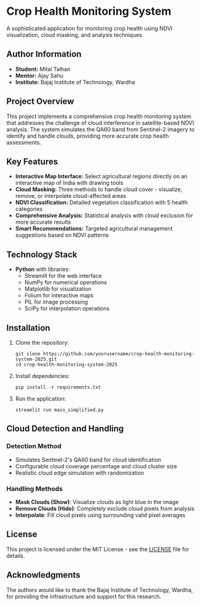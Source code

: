 # Crop Health Monitoring System

A sophisticated application for monitoring crop health using NDVI visualization, cloud masking, and analysis techniques.

## Author Information

- **Student:** Mital Talhan
- **Mentor:** Ajay Sahu
- **Institute:** Bajaj Institute of Technology, Wardha

## Project Overview

This project implements a comprehensive crop health monitoring system that addresses the challenge of cloud interference in satellite-based NDVI analysis. The system simulates the QA60 band from Sentinel-2 imagery to identify and handle clouds, providing more accurate crop health assessments.

## Key Features

- **Interactive Map Interface:** Select agricultural regions directly on an interactive map of India with drawing tools
- **Cloud Masking:** Three methods to handle cloud cover - visualize, remove, or interpolate cloud-affected areas
- **NDVI Classification:** Detailed vegetation classification with 5 health categories
- **Comprehensive Analysis:** Statistical analysis with cloud exclusion for more accurate results
- **Smart Recommendations:** Targeted agricultural management suggestions based on NDVI patterns

## Technology Stack

- **Python** with libraries:
  - Streamlit for the web interface
  - NumPy for numerical operations
  - Matplotlib for visualization
  - Folium for interactive maps
  - PIL for image processing
  - SciPy for interpolation operations

## Installation

1. Clone the repository:
   ```
   git clone https://github.com/yourusername/crop-health-monitoring-system-2025.git
   cd crop-health-monitoring-system-2025
   ```

2. Install dependencies:
   ```
   pip install -r requirements.txt
   ```

3. Run the application:
   ```
   streamlit run main_simplified.py
   ```

## Cloud Detection and Handling

### Detection Method
- Simulates Sentinel-2's QA60 band for cloud identification
- Configurable cloud coverage percentage and cloud cluster size
- Realistic cloud edge simulation with randomization

### Handling Methods
- **Mask Clouds (Show)**: Visualize clouds as light blue in the image
- **Remove Clouds (Hide)**: Completely exclude cloud pixels from analysis
- **Interpolate**: Fill cloud pixels using surrounding valid pixel averages

## License

This project is licensed under the MIT License - see the [LICENSE](LICENSE) file for details.

## Acknowledgments

The authors would like to thank the Bajaj Institute of Technology, Wardha, for providing the infrastructure and support for this research.